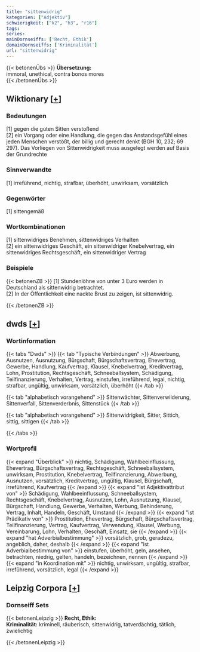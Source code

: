 ```yaml
---
title: "sittenwidrig"
kategorien: ["Adjektiv"]
schwierigkeit: ["k2", "h3", "r16"]
tags:
series:
mainDornseiffs: ['Recht, Ethik']
domainDornseiffs: ['Kriminalität']
url: "sittenwidrig"
---
```


{{< betonenÜbs >}}
**Übersetzung:**  
immoral, unethical, contra bonos mores  
{{< /betonenÜbs >}}

## Wiktionary [[+](https://de.wiktionary.org/wiki/sittenwidrig)]

### Bedeutungen
[1] gegen die guten Sitten verstoßend  
[2] ein Vorgang oder eine Handlung, die gegen das Anstandsgefühl eines jeden Menschen verstößt, der billig und gerecht denkt (BGH 10, 232; 69 297). Das Vorliegen von Sittenwidrigkeit muss ausgelegt werden auf Basis der Grundrechte  

### Sinnverwandte
[1] irreführend, nichtig, strafbar, überhöht, unwirksam, vorsätzlich  

### Gegenwörter
[1] sittengemäß  

### Wortkombinationen
[1] sittenwidriges Benehmen, sittenwidriges Verhalten  
[2] ein sittenwidriges Geschäft, ein sittenwidriger Knebelvertrag, ein sittenwidriges Rechtsgeschäft, ein sittenwidriger Vertrag  

### Beispiele
{{< betonenZB >}}
[1] Stundenlöhne von unter 3 Euro werden in Deutschland als sittenwidrig betrachtet.  
[2] In der Öffentlichkeit eine nackte Brust zu zeigen, ist sittenwidrig.  

{{< /betonenZB >}}


## dwds [[+](https://www.dwds.de/wb/sittenwidrig)]

### Wortinformation
{{< tabs "Dwds" >}}
{{< tab "Typische Verbindungen" >}}
Abwerbung, Ausnutzen, Ausnutzung, Bürgschaft, Bürgschaftsvertrag, Ehevertrag, Gewerbe, Handlung, Kaufvertrag, Klausel, Knebelvertrag, Kreditvertrag, Lohn, Prostitution, Rechtsgeschäft, Schneeballsystem, Schädigung, Teilfinanzierung, Verhalten, Vertrag, einstufen, irreführend, legal, nichtig, strafbar, ungültig, unwirksam, vorsätzlich, überhöht
{{< /tab >}}

{{< tab "alphabetisch vorangehend" >}}
Sittenwächter, Sittenverwilderung, Sittenverfall, Sittenverderbnis, Sittenstück
{{< /tab >}}

{{< tab "alphabetisch vorangehend" >}}
Sittenwidrigkeit, Sitter, Sittich, sittig, sittigen
{{< /tab >}}

{{< /tabs >}}

### Wortprofil
{{< expand "Überblick" >}} nichtig, Schädigung, Wahlbeeinflussung, Ehevertrag, Bürgschaftsvertrag, Rechtsgeschäft, Schneeballsystem, unwirksam, Prostitution, Knebelvertrag, Teilfinanzierung, Abwerbung, Ausnutzen, vorsätzlich, Kreditvertrag, ungültig, Klausel, Bürgschaft, irreführend, Kaufvertrag {{< /expand >}}
{{< expand "ist Adjektivattribut von" >}} Schädigung, Wahlbeeinflussung, Schneeballsystem, Rechtsgeschäft, Knebelvertrag, Ausnutzen, Lohn, Ausnutzung, Klausel, Bürgschaft, Handlung, Gewerbe, Verhalten, Werbung, Behinderung, Vertrag, Inhalt, Handeln, Geschäft, Umstand {{< /expand >}}
{{< expand "ist Prädikativ von" >}} Prostitution, Ehevertrag, Bürgschaft, Bürgschaftsvertrag, Teilfinanzierung, Vertrag, Kaufvertrag, Verwendung, Klausel, Werbung, Vereinbarung, Lohn, Verhalten, Geschäft, Einsatz, sie {{< /expand >}}
{{< expand "hat Adverbialbestimmung" >}} vorsätzlich, grob, geradezu, angeblich, daher, deshalb {{< /expand >}}
{{< expand "ist Adverbialbestimmung von" >}} einstufen, überhöht, geln, ansehen, betrachten, niedrig, gelten, handeln, bezeichnen, nennen {{< /expand >}}
{{< expand "in Koordination mit" >}} nichtig, unwirksam, ungültig, strafbar, irreführend, vorsätzlich, legal {{< /expand >}}

## Leipzig Corpora [[+](https://corpora.uni-leipzig.de/en/res?word=sittenwidrig&corpusId=deu_newscrawl-public_2018)]

### Dornseiff Sets
{{< betonenLeipzig >}}
**Recht, Ethik:**  
**Kriminalität:** kriminell, räuberisch, sittenwidrig, tatverdächtig, tätlich, zwielichtig  

{{< /betonenLeipzig >}}
